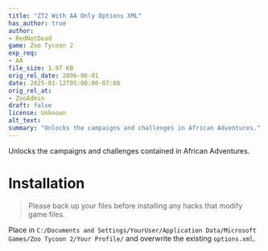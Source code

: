 ```yaml
---
title: "ZT2 With AA Only Options XML"
has_author: true
author: 
- RedNotDead
game: Zoo Tycoon 2
exp_req: 
- AA
file_size: 1.97 KB
orig_rel_date: 2006-06-01
date: 2025-01-12T05:00:00-07:00
orig_rel_at: 
- ZooAdmin
draft: false
license: Unknown
alt_text: 
summary: "Unlocks the campaigns and challenges in African Adventures."
---
```

Unlocks the campaigns and challenges contained in African Adventures.  

# Installation

> Please back up your files before installing any hacks that modify game files.

Place in `C:/Documents and Settings/YourUser/Application Data/Microsoft Games/Zoo Tycoon 2/Your Profile/` and overwrite the existing `options.xml`.
